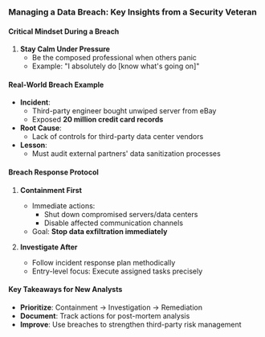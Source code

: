 ### **Managing a Data Breach: Key Insights from a Security Veteran**

#### **Critical Mindset During a Breach**
1. **Stay Calm Under Pressure**  
   - Be the composed professional when others panic  
   - Example: "I absolutely do [know what's going on]"  

#### **Real-World Breach Example**
- **Incident**:  
  - Third-party engineer bought unwiped server from eBay  
  - Exposed **20 million credit card records**  
- **Root Cause**:  
  - Lack of controls for third-party data center vendors  
- **Lesson**:  
  - Must audit external partners' data sanitization processes  

#### **Breach Response Protocol**  
1. **Containment First**  
   - Immediate actions:  
     - Shut down compromised servers/data centers  
     - Disable affected communication channels  
   - Goal: **Stop data exfiltration immediately**  

2. **Investigate After**  
   - Follow incident response plan methodically  
   - Entry-level focus: Execute assigned tasks precisely  

#### **Key Takeaways for New Analysts**  
- **Prioritize**: Containment → Investigation → Remediation  
- **Document**: Track actions for post-mortem analysis  
- **Improve**: Use breaches to strengthen third-party risk management  
